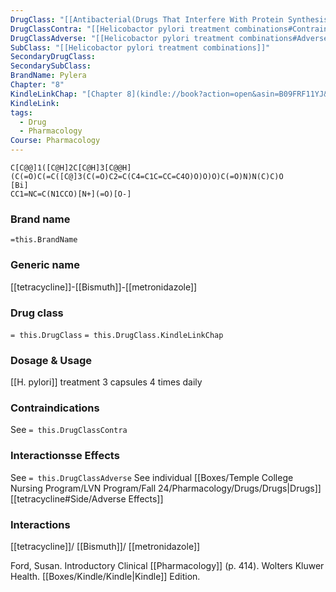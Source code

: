 ```yaml
---
DrugClass: "[[Antibacterial(Drugs That Interfere With Protein Synthesis)]]"
DrugClassContra: "[[Helicobactor pylori treatment combinations#Contraindications]]"
DrugClassAdverse: "[[Helicobactor pylori treatment combinations#Adverse Reactions]]"
SubClass: "[[Helicobactor pylori treatment combinations]]"
SecondaryDrugClass: 
SecondarySubClass: 
BrandName: Pylera
Chapter: "8"
KindleLinkChap: "[Chapter 8](kindle://book?action=open&asin=B09FRF11YJ&location=4155)"
KindleLink: 
tags:
  - Drug
  - Pharmacology
Course: Pharmacology
---
```

```smiles
C[C@@]1([C@H]2C[C@H]3[C@@H](C(=O)C(=C([C@]3(C(=O)C2=C(C4=C1C=CC=C4O)O)O)O)C(=O)N)N(C)C)O
[Bi]
CC1=NC=C(N1CCO)[N+](=O)[O-]
```

### Brand name
`=this.BrandName`
### Generic name
[[tetracycline]]-[[Bismuth]]-[[metronidazole]]

### Drug class 
`= this.DrugClass`
	`= this.DrugClass.KindleLinkChap`

### Dosage & Usage
[[H. pylori]] treatment
3 capsules 4 times daily

### Contraindications
See `= this.DrugClassContra`

### Interactionsse Effects
See `= this.DrugClassAdverse`
See individual [[Boxes/Temple College Nursing Program/LVN Program/Fall 24/Pharmacology/Drugs/Drugs|Drugs]] [[tetracycline#Side/Adverse Effects]]

### Interactions
[[tetracycline]]/ [[Bismuth]]/ [[metronidazole]]    

Ford, Susan. Introductory Clinical [[Pharmacology]] (p. 414). Wolters Kluwer Health. [[Boxes/Kindle/Kindle|Kindle]] Edition. 